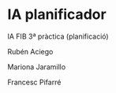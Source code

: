 # IA planificador
IA FIB 3ª pràctica (planificació)

Rubén Aciego

Mariona Jaramillo

Francesc Pifarré
